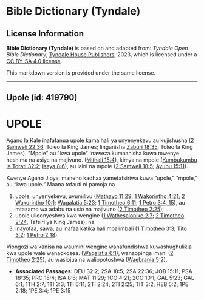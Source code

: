 # Bible Dictionary (Tyndale)

## License Information

**Bible Dictionary (Tyndale)** is based on and adapted from: _Tyndale Open Bible Dictionary_, [Tyndale House Publishers](https://tyndaleopenresources.com/), 2023, which is licensed under a [CC BY-SA 4.0 license](https://creativecommons.org/licenses/by-sa/4.0/legalcode.en).

This markdown version is provided under the same license.



--------------------------------

## Upole (id: 419790)

UPOLE
=====

Agano la Kale inafafanua upole kama hali ya unyenyekevu au kujishusha ([2 Samweli 22:36](https://ref.ly/2Sam22:36), Toleo la King James; linganisha [Zaburi 18:35](https://ref.ly/Ps18:35), Toleo la King James). "Mpole" au "kwa upole" inaweza kumaanisha kuwa mwenye heshima na asiye na majivuno. ([Mithali 15:4](https://ref.ly/Prov15:4)), kimya na mpole ([Kumbukumbu la Torati 32:2](https://ref.ly/Deut32:2); [Isaya 8:6](https://ref.ly/Isa8:6)), au laini na mpole ([2 Samweli 18:5](https://ref.ly/2Sam18:5); [Ayubu 15:11](https://ref.ly/Job15:11)).

Kwenye Agano Jipya, maneno kadhaa yametafsiriwa kuwa “upole,” “mpole,” au “kwa upole.” Maana tofauti ni pamoja na

1. upole, unyenyekevu, uvumilivu ([Mathayo 11:29](https://ref.ly/Matt11:29); [1 Wakorintho 4:21](https://ref.ly/1Cor4:21); [2 Wakorintho 10:1](https://ref.ly/2Cor10:1); [Wagalatia 5:23](https://ref.ly/Gal5:23); [1 Timotheo 6:11](https://ref.ly/1Tim6:11); [1 Petro 3:4, 15](https://ref.ly/1Pet3:4,1Pet3:15)), au mtazamo wa adabu na usio na majivuno ([2 Timotheo 2:25](https://ref.ly/2Tim2:25));
2. upole ulioonyeshwa kwa wengine ([1 Wathesalonike 2:7](https://ref.ly/1Thess2:7); [2 Timotheo 2:24](https://ref.ly/2Tim2:24), Tafsiri ya King James); na
3. inayofaa, sawa, au inafaa katika hali mbalimbali ([1 Timotheo 3:3](https://ref.ly/1Tim3:3); [Tito 3:2](https://ref.ly/Titus3:2); [1 Petro 2:18](https://ref.ly/1Pet2:18)).

Viongozi wa kanisa na waumini wengine wanafundishwa kuwashughulikia kwa upole wale wanaokosea. ([Wagalatia 6:1](https://ref.ly/Gal6:1)), wanaopinga imani ([2 Timotheo 2:25](https://ref.ly/2Tim2:25)), au wasiojua na waliopotoshwa ([Waebrania 5:2](https://ref.ly/Heb5:2)).

* **Associated Passages:** DEU 32:2; 2SA 18:5; 2SA 22:36; JOB 15:11; PSA 18:35; PRO 15:4; ISA 8:6; MAT 11:29; 1CO 4:21; 2CO 10:1; GAL 5:23; GAL 6:1; 1TH 2:7; 1TI 3:3; 1TI 6:11; 2TI 2:24; 2TI 2:25; TIT 3:2; HEB 5:2; 1PE 2:18; 1PE 3:4; 1PE 3:15

